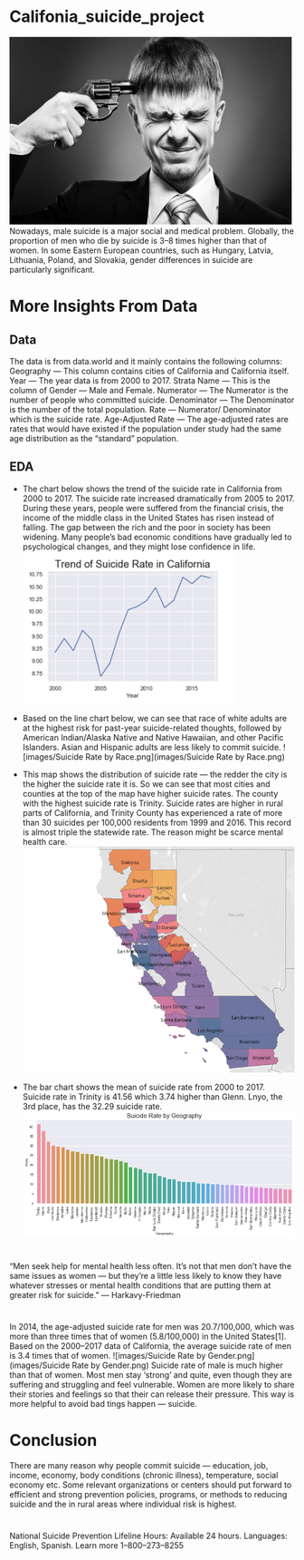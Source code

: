 # Califonia_suicide_project
![images/suicide.jpg](images/suicide.jpg)
Nowadays, male suicide is a major social and medical problem. Globally, the proportion of men who die by suicide is 3–8 times higher than that of women.
In some Eastern European countries, such as Hungary, Latvia, Lithuania, Poland, and Slovakia, gender differences in suicide are particularly significant.
# More Insights From Data
## Data
The data is from data.world and it mainly contains the following columns:
Geography — This column contains cities of California and California itself.
Year — The year data is from 2000 to 2017.
Strata Name — This is the column of Gender — Male and Female.
Numerator — The Numerator is the number of people who committed suicide.
Denominator — The Denominator is the number of the total population.
Rate — Numerator/ Denominator which is the suicide rate.
Age-Adjusted Rate — The age-adjusted rates are rates that would have existed if the population under study had the same age distribution as the “standard” population.
## EDA
- The chart below shows the trend of the suicide rate in California from 2000 to 2017. The suicide rate increased dramatically from 2005 to 2017.
During these years, people were suffered from the financial crisis, the income of the middle class in the United States has risen instead of falling. The gap between the rich and the poor in society has been widening. Many people’s bad economic conditions have gradually led to psychological changes, and they might lose confidence in life.
![images/Trend_in_California.png](images/Trend_in_California.png)

- Based on the line chart below, we can see that race of white adults are at the highest risk for past-year suicide-related thoughts, followed by American Indian/Alaska Native and Native Hawaiian, and other Pacific Islanders. Asian and Hispanic adults are less likely to commit suicide.
![images/Suicide Rate by Race.png](images/Suicide Rate by Race.png)

- This map shows the distribution of suicide rate — the redder the city is the higher the suicide rate it is. So we can see that most cities and counties at the top of the map have higher suicide rates. The county with the highest suicide rate is Trinity. Suicide rates are higher in rural parts of California, and Trinity County has experienced a rate of more than 30 suicides per 100,000 residents from 1999 and 2016. This record is almost triple the statewide rate. The reason might be scarce mental health care.
![images/map.png](images/map.png)

- The bar chart shows the mean of suicide rate from 2000 to 2017. Suicide rate in Trinity is 41.56 which 3.74 higher than Glenn. Lnyo, the 3rd place, has the 32.29 suicide rate.
![images/geography.png](images/geography.png)
#
“Men seek help for mental health less often. It’s not that men don’t have the same issues as women — but they’re a little less likely to know they have whatever stresses or mental health conditions that are putting them at greater risk for suicide.” — Harkavy-Friedman
#
In 2014, the age-adjusted suicide rate for men was 20.7/100,000, which was more than three times that of women (5.8/100,000) in the United States[1]. Based on the 2000–2017 data of California, the average suicide rate of men is 3.4 times that of women.
![images/Suicide Rate by Gender.png](images/Suicide Rate by Gender.png)
Suicide rate of male is much higher than that of women. Most men stay ‘strong’ and quite, even though they are suffering and struggling and feel vulnerable. Women are more likely to share their stories and feelings so that their can release their pressure. This way is more helpful to avoid bad tings happen — suicide.
# Conclusion
There are many reason why people commit suicide — education, job, income, economy, body conditions (chronic illness), temperature, social economy etc. Some relevant organizations or centers should put forward to efficient and strong prevention policies, programs, or methods to reducing suicide and the in rural areas where individual risk is highest.
#
National Suicide Prevention Lifeline
Hours: Available 24 hours. Languages: English, Spanish.
Learn more
1–800–273–8255
